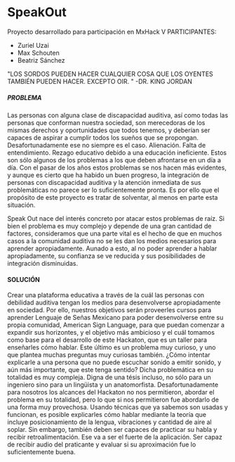 # SpeakOut
Proyecto desarrollado para participación en MxHack V
PARTICIPANTES:
- Zuriel Uzai
- Max Schouten
- Beatriz Sánchez

"LOS SORDOS PUEDEN HACER CUALQUIER COSA QUE LOS OYENTES TAMBIÉN PUEDEN HACER. EXCEPTO OIR. "
-DR. KING JORDAN

##### PROBLEMA
Las personas con alguna clase de discapacidad auditiva, así como todas las personas que conforman nuestra sociedad, son merecedoras de los mismas derechos y oportunidades que todos tenemos, y deberían ser capaces de aspirar a cumplir todos los sueños que se propongan. Desafortunadamente ese no siempre es el caso. Alienación. Falta de entendimiento. Rezago educativo debido a una educación ineficiente. Estos son sólo algunos de los problemas a los que deben afrontarse en un día a día. Con el pasar de los años estos problemas se nos hacen más evidentes, y aunque es cierto que ha habido un buen progreso, la integración de personas con discapacidad auditiva y la atención inmediata de sus problemáticas no parece ser lo suficientemente pronta. Es por ello que el propósito de este proyecto es tratar de solventar, al menos en parte esta situación. 

Speak Out nace del interés concreto por atacar estos problemas de raíz. Si bien el problema es muy complejo y depende de una gran cantidad de factores, consideramos que una parte vital es el hecho de que en muchos casos a la comunidad auditiva no se les dan los medios necesarios para aprender apropiadamente. Aunado a esto, al no poder aprender a hablar apropiadamente, su confianza se ve reducida y sus posibilidades de integración disminuidas.

#### SOLUCIÓN

Crear una plataforma educativa a través de la cuál las personas con debilidad auditiva tengan los medios para desenvolverse apropiadamente en sociedad. Por ello, nuestros objetivos serán proveerles cursos para aprender Lenguaje de Señas Mexicano para poder desenvolverse entre su propia comunidad, American Sign Language, para que puedan comenzar a expandir sus horizontes, y el objetivo más ambicioso y el cuál tomamos como base para el desarrollo de este Hackaton, que es un taller para enseñarles cómo hablar.
Este último es un problema muy curioso, y uno que plantea muchas preguntas muy curiosas también. ¿Cómo intentar explicarle a una persona que no puede escuchar sonido a emitir sonido, y aún más importante, que este tenga sentido? Dicha problemática en su totalidad es muy compleja. Digna de una tésis incluso, no sólo para un ingeniero sino para un lingüista y un anatomorfista. Desafortunadamente para nosotros los alcances del Hackaton no nos permitieron, abordar el problema en su totalidad, pero lo que si nos permitieron fue abordarlo de una forma muy provechosa. Usando técnicas que ya sabemos son usadas y funcionan, es posible explicarles cómo hablar mediante la teoría que incluye posicionamiento de la lengua, vibraciones y cantidad de aire al soplar. Sin embargo, también deben ser capaces de practicar su habla y recibir retroalimentación. Ese va a ser el fuerte de la aplicación. Ser capaz de recibir audio del praticante y evaluar si su aproximación fue lo suficientemente buena.
